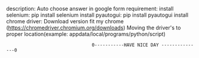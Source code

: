 description: Auto choose answer in google form
requirement: 
    install selenium: pip install selenium
    install pyautogui: pip install pyautogui
    install chrome driver: 
        Download version fit my chrome (https://chromedriver.chromium.org/downloads) 
        Moving the driver's to proper location(example: appdata/local/programs/python/script)

                                    0-----------HAVE NICE DAY ---------------0

